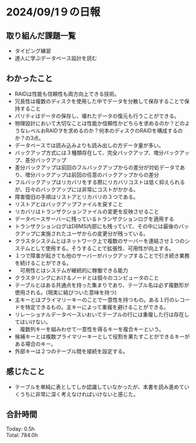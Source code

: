 # 2024/09/1９の日報
## 取り組んだ課題一覧
* タイピング練習
* 達人に学ぶデータベース設計を読む
## わかったこと
*  RAIDは性能も信頼性も両方向上できる技術。
*  冗長性は複数のディスクを使用した中でデータを分散して保存することで保持すること
*  パリティはデータの保存し、壊れたデータの復元も行うことができる。
*  物理設計において大切なことは性能か信頼性かどちらを求めるのか？どのようなレベルおRAIDヲを求めるのか？何本のディスクのRAIDを構成するのか？の3点。
*  データベースでは読み込みよりも読み出しの方データ量が多い。
*  バックアップ方式には３種類存在して、完全バックアップ、増分バックアップ、差分バックアップ
  *  差分バックアップは前回のフルバックアップからの差分が対処データであり、増分バックアップは前回の任意のバックアップからの差分
  *  フルバックアップはリカバリをする際にリカバリコストは低く抑えられるが、日々のバックアップには非常にコストがかかる。
*  障害復旧の手順はリストアとリカバリの３つである。
  *  リストアとはバックアップファイルを戻すこと
  *  リカバリはトランザクションファイルの変更を反映させること
  *  データべースサーバーに残っているトランザクションログを適用する
* トランザクションログはDBMS内部にも残っていて、その中には最後のバックアップに実施されたユーザからの変更分が残っている。
*   クラスタシステムとはネットワーク上で複数のサーバーを連結させ１つのシステムとして使用する。そうすることで拡張性、可用性が向上する。
  *  １つで障害が起きても他のサーバーがバックアップすることで引き続き業務を続けることができる。
  * 　可用性とはシステムが継続的に稼働できる能力
  * クラスタリングにおけるノードとは個々のコンピュータのこと
*  テーブルとはある共通点を持った集まりであり、テーブル名は必ず複数形が使用される。(現実に結びついた意味を持つ)
*  主キーとはプライマリーキーのことで一意性を持つもの。ある１行のレコードを特定できるもの。主キーによって重複を避けることができる。
*  リレーショナルデータベースいおいてテーブルの行には重複した行は存在してはいけない。
* 　複数列キーを組みわせて一意性を得るキーを複合キーという。
*  候補キーとは複数プライマリーキーとして役割を果たすことができるキーがある場合のキー。
*  外部キーは２つのテーブル間を接続を設定する。   
## 感じたこと
* テーブルを単純に表としてしか認識していなかったが、本書を読み進めていくうちに非常に深く考えなければいけないと感じた。
## 合計時間  
Today: 0.5h<br>
Total: 784.0h
